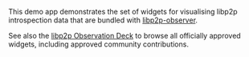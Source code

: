 This demo app demonstrates the set of widgets for visualising libp2p introspection data that are bundled with [libp2p-observer](https://github.com/libp2p/observer-toolkit). 

See also the [libp2p Observation Deck](http://libp2p.github.io/libp2p-observation-deck) to browse all officially approved widgets, including approved community contributions.